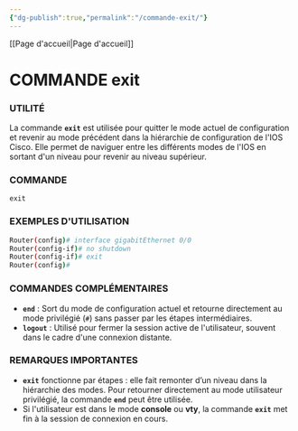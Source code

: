 ```yaml
---
{"dg-publish":true,"permalink":"/commande-exit/"}
---
```



[[Page d'accueil\|Page d'accueil]]
# COMMANDE exit
### **UTILITÉ**
La commande **`exit`** est utilisée pour quitter le mode actuel de configuration et revenir au mode précédent dans la hiérarchie de configuration de l'IOS Cisco. Elle permet de naviguer entre les différents modes de l'IOS en sortant d'un niveau pour revenir au niveau supérieur.

### **COMMANDE**
```
exit
```

### **EXEMPLES D'UTILISATION**
   ```bash
   Router(config)# interface gigabitEthernet 0/0
   Router(config-if)# no shutdown
   Router(config-if)# exit
   Router(config)#
   ```
   
### **COMMANDES COMPLÉMENTAIRES**
- **`end`** : Sort du mode de configuration actuel et retourne directement au mode privilégié (`#`) sans passer par les étapes intermédiaires.
- **`logout`** : Utilisé pour fermer la session active de l'utilisateur, souvent dans le cadre d'une connexion distante.

### **REMARQUES IMPORTANTES**
- **`exit`** fonctionne par étapes : elle fait remonter d’un niveau dans la hiérarchie des modes. Pour retourner directement au mode utilisateur privilégié, la commande **`end`** peut être utilisée.
- Si l'utilisateur est dans le mode **console** ou **vty**, la commande **`exit`** met fin à la session de connexion en cours.
